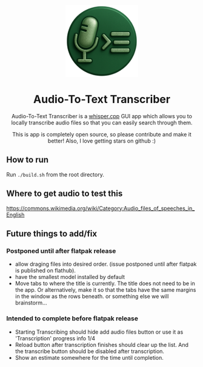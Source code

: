 <p align="center"><img width='190' src="https://github.com/JaredTweed/AudioToTextTranscriber/blob/main/images/icon-large.png">
<h1 align="center">Audio-To-Text Transcriber</h1>

<p align="center">Audio-To-Text Transcriber is a <a href="https://github.com/ggml-org/whisper.cpp">whisper.cpp</a> GUI app which allows you to locally transcribe audio files so that you can easily search through them.</p>

<p align="center">This is app is completely open source, so please contribute and make it better! Also, I love getting stars on github :)</p>

<!--<p align="center"><a href='https://flathub.org/apps/io.github.JaredTweed.AudioToTextTranscriber'><img width='190' alt='Download on Flathub' src='https://flathub.org/api/badge?locale=en'/></a></p> -->

## How to run

Run `./build.sh` from the root directory.

## Where to get audio to test this

https://commons.wikimedia.org/wiki/Category:Audio_files_of_speeches_in_English

## Future things to add/fix

### Postponed until after flatpak release

* allow draging files into desired order. (issue postponed until after flatpak is published on flathub).
* have the smallest model installed by default
* Move tabs to where the title is currently. The title does not need to be in the app. Or alternatively, make it so that the tabs have the same margins in the window as the rows beneath. or something else we will brainstorm...

### Intended to complete before flatpak release

* Starting Transcribing should hide add audio files button or use it as 'Transcription' progress info 1/4
* Reload button after transcription finishes should clear up the list. And the transcribe button should be disabled after transcription.
* Show an estimate somewhere for the time until completion.

